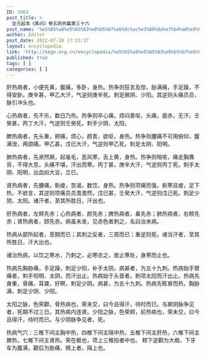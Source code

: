 ```yaml
---
ID: 3963
post_title: >
  全元起本《素问》卷五刺热篇第三十六
post_name: '%e5%85%a8%e5%85%83%e8%b5%b7%e6%9c%ac%e3%80%8a%e7%b4%a0%e9%97%ae%e3%80%8b%e5%8d%b7%e4%ba%94%e5%88%ba%e7%83%ad%e7%af%87%e7%ac%ac%e4%b8%89%e5%8d%81%e5%85%ad'
author: Editor
post_date: 2022-07-28 17:23:37
layout: encyclopedia
link: 'http://kege.org.cn/encyclopedia/%e5%85%a8%e5%85%83%e8%b5%b7%e6%9c%ac%e3%80%8a%e7%b4%a0%e9%97%ae%e3%80%8b%e5%8d%b7%e4%ba%94%e5%88%ba%e7%83%ad%e7%af%87%e7%ac%ac%e4%b8%89%e5%8d%81%e5%85%ad'
published: true
tags: [ ]
categories: [ ]
---
```

肝热病者，小便先黄，腹痛，多卧，身热。热争则狂言及惊，胁满痛，手足躁，不得安卧。庚辛甚，甲乙大汗，气逆则庚辛死。刺足厥阴、少阳。其逆则头痛员员，脉引冲头也。

心热病者，先不乐，数日乃热。热争则卒心痛，烦闷善呕，头痛，面赤，无汗。壬癸甚，丙丁大汗，气逆则壬癸死。刺手少阴、太阳。

脾热病者，先头重，颊痛，烦心，颜青，欲呕，身热。热争则腰痛不可用俯仰，腹满泄，两颌痛。甲乙甚，戊已大汗，气逆则甲乙死。刺足太阴、阳明。

肺热病者，先淅然厥，起毫毛，恶风寒，舌上黄，身热。热争则喘咳，痛走胸膺背，不得大息，头痛不堪，汗出而寒。丙丁甚，庚辛大汗，气逆则丙丁死。刺手太阴、阳明，出血如大豆，立已。

肾热病者，先腰痛，䯒痠，苦渴，数饮，身热。热争则项痛而强，䯒寒且痠，足下热，不欲言，其逆则项痛员员澹澹然。戊已甚，壬癸大汗，气逆则戊己死。刺足少阴、太阳。诸汗者，至其所胜日，汗出也。

肝热病者，左颊先赤；心热病者，颜先赤；脾热病者，鼻先赤；肺热病者，右颊先赤；肾热病者，颐先赤。病虽未发，见赤色者刺之，名曰治未病。

热病从部所起者，至期而已；其刺之反者，三周而已；重逆则死。诸当汗者，至其所胜日，汗大出也。

诸治热病，以饮之寒水，乃刺之，必寒衣之，居止寒处，身寒而止也。

热病先胸胁痛，手足躁，刺足少阳，补手太阴。病甚者，为五十九刺。热病始手臂痛者，刺手阳明、太阴，而汗出止。热病始于头首者，刺项太阳而汗出止。热病先身重，骨痛，耳聋，好瞑，刺足少阴。病甚，为五十九刺。热病先眩冒而热，胸胁满，刺足少阴、少阳。

太阳之脉，色荣颧，骨热病也，荣未交，曰今且得汗，待时而已。与厥阴脉争见者，死期不过三日。其热病内连肾。少阳之脉，色荣颊，前热病也，荣未交，曰今且得汗，待时而已。与少阴脉争见者，死。

热病气穴：三椎下间主胸中热，四椎下间主隔中热，五椎下间主肝热，六椎下间主脾热，七椎下间主肾热。荣在骶也，项上三椎陷者中也。
颊下逆颧为大瘕，下牙车为腹满，颧后为胁痛，颊上者，隔上也。